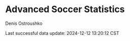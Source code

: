# Advanced Soccer Statistics
Denis Ostroushko

<!-- gfm -->

Last successful data update: 2024-12-12 13:20:12 CST
